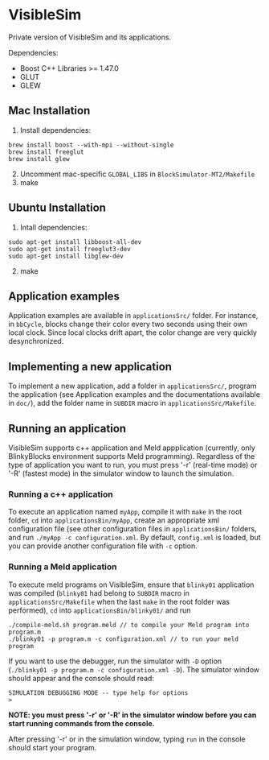 VisibleSim
==================

Private version of VisibleSim and its applications.

Dependencies:
 - Boost C++ Libraries >= 1.47.0
 - GLUT
 - GLEW

## Mac Installation

 1. Install dependencies:

```
brew install boost --with-mpi --without-single
brew install freeglut
brew install glew
```

 2. Uncomment mac-specific `GLOBAL_LIBS` in `BlockSimulator-MT2/Makefile`
 3. make

## Ubuntu Installation

 1. Intall dependencies:

``` 
sudo apt-get install libboost-all-dev
sudo apt-get install freeglut3-dev
sudo apt-get install libglew-dev
```

 2. make

## Application examples

Application examples are available in `applicationsSrc/` folder. For instance, in `bbCycle`, blocks
change their color every two seconds using their own local clock. Since local clocks drift apart,
the color change are very quickly desynchronized.

## Implementing a new application

To implement a new application, add a folder in `applicationsSrc/`, program the application (see
Application examples and the documentations available in `doc/`), add the folder name in `SUBDIR` 
macro in `applicationsSrc/Makefile`.

## Running an application

VisibleSim supports c++ application and Meld appplication (currently, only BlinkyBlocks environment 
supports Meld programming). Regardless of the type of application you want to run, you must press 
'<shift>-r' (real-time mode) or '<shift>-R' (fastest mode) in the simulator window to launch the 
simulation.

### Running a c++ application

To execute an application named `myApp`, compile it with `make` in the root folder, `cd` into
`applicationsBin/myApp`, create an appropriate xml configuration file (see other configuration
files in `applicationsBin/` folders, and run `./myApp -c configuration.xml`. By default, `config.xml`
is loaded, but you can provide another configuration file with `-c` option.

### Running a Meld application

To execute meld programs on VisibleSim, ensure that `blinky01` application was compiled (`blinky01` 
had belong to `SUBDIR` macro in `applicationsSrc/Makefile` when the last `make` in the root folder 
was performed), `cd` into `applicationsBin/blinky01/` and run

```
./compile-meld.sh program.meld // to compile your Meld program into program.m
./blinky01 -p program.m -c configuration.xml // to run your meld program 
```

If you want to use the debugger, run the simulator with `-D` option
(`./blinky01 -p program.m -c configuration.xml -D`). The simulator window should appear and the 
console should read:
```
SIMULATION DEBUGGING MODE -- type help for options
>
```

**NOTE: you must press '<shift>-r' or '<shift>-R' in the simulator window before you can start running commands from the console.**

After pressing '<shift>-r' or <shift-R> in the simulation window, typing `run` in the console should start your program.
